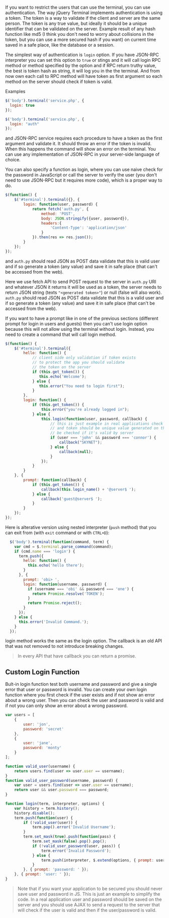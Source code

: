 If you want to restrict the users that can use the terminal, you can use authentication. The way jQuery Terminal implements authentication is using a token. The token is a way to validate if the client and server are the same person. The token is any true value, but ideally it should be a unique identifier that can be validated on the server. Example result of any hash function like md5 (I think you don't need to worry about collisions in the token, but you can use a more secured hash if you want) on current time saved in a safe place, like the database or a session.

The simplest way of authentication is `login` option. If you have JSON-RPC interpreter you can set this option to `true` or stings and it will call login RPC method or method specified by the option and if RPC return truthy value, the best is token hash as string, it
will log you in the the terminal. And from now own each call to RPC method will have token as first argument so each method on the server should check if token is valid.

Examples
```javascript
$('body').terminal('service.php', {
  login: true
});
```

```javascript
$('body').terminal('service.php', {
  login: "auth"
});
```


and JSON-RPC service requires each procedure to have a token as the first argument and validate it. It should throw an error if the token is invalid. When this happens the command will show an error on the terminal. You can use any implementation of JSON-RPC in your server-side language of choice.

You can also specify a function as login, where you can use naive check for the password in JavaScript or call the server to verify the user (you don't need to use JSON-RPC but it requires more code), which is a proper way to do.

```javascript
$(function() {
    $('#terminal').terminal({}, {
        login: function(user, password) {
            return fetch('auth.py', {
                method: 'POST',
                body: JSON.stringify({user, password}),
                headers:{
                    'Content-Type': 'application/json'
                }
            }).then(res => res.json());
        }
    });
});
```
and `auth.py` should read JSON as POST data validate that this is valid user and if so generate a token (any value) and save it in safe place (that can't be accessed from the web).

Here we use fetch API to send POST request to the server in `auth.py` URI and whatever JSON it returns it will be used as a token, the server needs to return JSON string (texts `"<generated token>"`) or null (false will also work). `auth.py` should read JSON as POST data validate that this is a valid user and if so generate a token (any value) and save it in safe place (that can't be accessed from the web).

If you want to have a prompt like in one of the previous sections (different prompt for login in users and guests) then you can't use login option because this will not
allow using the terminal without login. Instead, you need to create a command that will call login method.

```javascript
$(function() {
    $('#terminal').terminal({
        hello: function() {
            // client side only validation if token exists
            // to protect the app you should validate
            // the token on the server
            if (this.get_token()) {
               this.echo('Welcome');
            } else {
               this.error("You need to login first");
            }
        },
        login: function() {
            if (this.get_token()) {
                this.error("you're already logged in");
            } else {
                this.login(function(user, password, callback) {
                    // this is just example in real applications check need to be on the server
                    // and token should be unique value generated on the server that you can
                    // be checked if it's valid by server
                    if (user === 'john' && password === 'connor') {
                        callback("SKYNET");
                    } else {
                        callback(null);
                    }
                });
            }
        }
    }, {
        prompt: function(callback) {
            if (this.get_token()) {
                callback(this.login_name() + '@server$ ');
            } else {
                callback('guest@server$ ');
            }
        }
    });
});
```

Here is alterative version using nested interpreter (`push` method) that you can exit from (with `exit` command or with `CTRL+D`):

```javascript
  $('body').terminal(function(command, term) {
    var cmd = $.terminal.parse_command(command);
    if (cmd.name === 'login') {
      term.push({
        hello: function() {
          this.echo('hello there');
        }
      }, {
        prompt: 'obi> ',
        login: function(username, password) {
          if (username === 'obi' && password === 'one') {
            return Promise.resolve('TOKEN');
          }
          return Promise.reject();
        }
      });
    } else {
      this.error('Invalid Command.');
    }
  });
```

login method works the same as the login option. The callback is an old API that was not removed to not introduce breaking changes.

> In every API that have callback you can return a promise.

## Custom Login Function

Bult-in login function test both username and password and give a single error that user or password is invalid.
You can create your own login function where you first check if the user exists and if not show an error about a wrong user.
Then you can check the user and password is valid and if not you can only show an error about a wrong password.

```javascript
var users = [
    {
        user: 'jon',
        password: 'secret'
    },
    {
        user: 'jane',
        password: 'monty'
    }
];

function valid_user(username) {
    return users.find(user => user.user == username);
}
function valid_user_password(username, password) {
    var user = users.find(user => user.user == username);
    return user && user.password === password;
}

function login(term, interpreter, options) {
    var history = term.history();
    history.disable();
    term.push(function(user) {
        if (!valid_user(user)) {
            term.pop().error('Invalid Username');
        }
        term.set_mask(true).push(function(pass) {
            term.set_mask(false).pop().pop();
            if (!valid_user_password(user, pass)) {
                term.error('Invalid Password');
            } else {
                term.push(interpreter, $.extend(options, { prompt: user + '@~ ' }));
            }
        }, { prompt: 'password: ' });
    }, { prompt: 'user: ' });
}
```

> Note that if you want your application to be secured you should never save user and password in JS. This is just an example to simplify the code. In a real application user and password should be saved on the server and you should use AJAX to send a request to the server that will check if the user is valid and then if the user/password is valid.